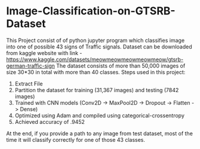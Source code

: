 # Image-Classification-on-GTSRB-Dataset
This Project consist of of python jupyter program which classifies image into one of possible 43 signs of Traffic signals.
Dataset can be downloaded from kaggle website with link - https://www.kaggle.com/datasets/meowmeowmeowmeowmeow/gtsrb-german-traffic-sign
The dataset consists of more than 50,000 images of size 30*30 in total with more than 40 classes.
Steps used in this project:
1. Extract File
2. Partition the dataset for training (31,367 images) and testing (7842 images)
3. Trained with CNN models (Conv2D -> MaxPool2D -> Dropout -> Flatten -> Dense)
4. Optimized using Adam and compiled using categorical-crossentropy
5. Achieved accuracy of .9452


At the end, if you provide a path to any image from test dataset, most of the time it will classify correctly for one of those 43 classes.
